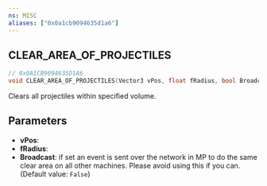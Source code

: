 ```yaml
---
ns: MISC
aliases: ["0x0a1cb9094635d1a6"]
---
```

## CLEAR_AREA_OF_PROJECTILES

```c
// 0x0A1CB9094635D1A6
void CLEAR_AREA_OF_PROJECTILES(Vector3 vPos, float fRadius, bool Broadcast);
```

Clears all projectiles within specified volume.


## Parameters
* **vPos**: 
* **fRadius**: 
* **Broadcast**: if set an event is sent over the network in MP to do the same clear area on all other machines. Please avoid using this if you can. (Default value: `False`)
